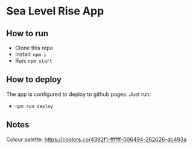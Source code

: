 
# Sea Level Rise App

## How to run

- Clone this repo
- Install: `npm i`
- Run: `npm start`

## How to deploy

The app is configured to deploy to github pages. Just run:

- `npm run deploy`

## Notes

Colour palette: https://coolors.co/4392f1-ffffff-006494-262626-dc493a
